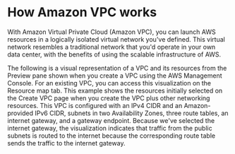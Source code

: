 # How Amazon VPC works

With Amazon Virtual Private Cloud (Amazon VPC), you can launch AWS resources in a logically isolated virtual network you've defined. This virtual network resembles a traditional network that you'd operate in your own data center, with the benefits of using the scalable infrastructure of AWS.

The following is a visual representation of a VPC and its resources from the Preview pane shown when you create a VPC using the AWS Management Console. For an existing VPC, you can access this visualization on the Resource map tab. This example shows the resources initially selected on the Create VPC page when you create the VPC plus other networking resources. This VPC is configured with an IPv4 CIDR and an Amazon-provided IPv6 CIDR, subnets in two Availability Zones, three route tables, an internet gateway, and a gateway endpoint. Because we've selected the internet gateway, the visualization indicates that traffic from the public subnets is routed to the internet because the corresponding route table sends the traffic to the internet gateway.
